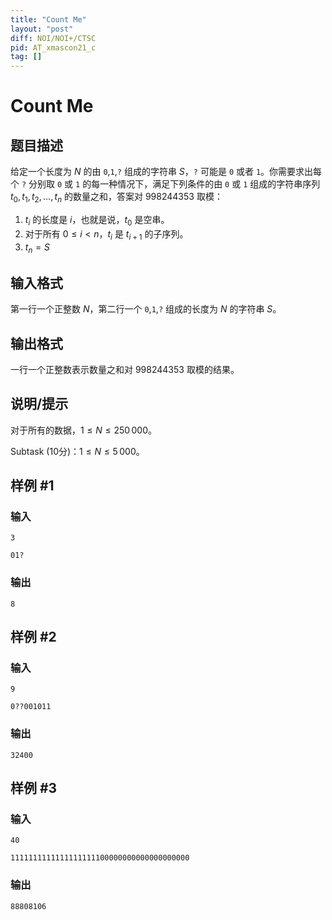 ```yaml
---
title: "Count Me"
layout: "post"
diff: NOI/NOI+/CTSC
pid: AT_xmascon21_c
tag: []
---
```


# Count Me

## 题目描述

给定一个长度为 $N$ 的由 `0`,`1`,`?` 组成的字符串 $S$，`?` 可能是 `0` 或者 `1`。你需要求出每个 `?` 分别取 `0` 或 `1` 的每一种情况下，满足下列条件的由 `0` 或 `1` 组成的字符串序列 $t_0,t_1, t_2, \ldots, t_n$ 的数量之和，答案对 $998244353$ 取模：

1. $t_i$ 的长度是 $i$，也就是说，$t_0$ 是空串。
2. 对于所有 $0 \leq i < n$，$t_i$ 是 $t_{i+1}$ 的子序列。
3. $t_n=S$

## 输入格式

第一行一个正整数 $N$，第二行一个 `0`,`1`,`?` 组成的长度为 $N$ 的字符串 $S$。

## 输出格式

一行一个正整数表示数量之和对 $998244353$ 取模的结果。

## 说明/提示

对于所有的数据，$1 \leq N \leq 250\,000$。

Subtask (10分)：$1 \leq N \leq 5\,000$。

## 样例 #1

### 输入

```
3
01?
```

### 输出

```
8
```

## 样例 #2

### 输入

```
9
0??001011
```

### 输出

```
32400
```

## 样例 #3

### 输入

```
40
1111111111111111111100000000000000000000
```

### 输出

```
88808106
```

